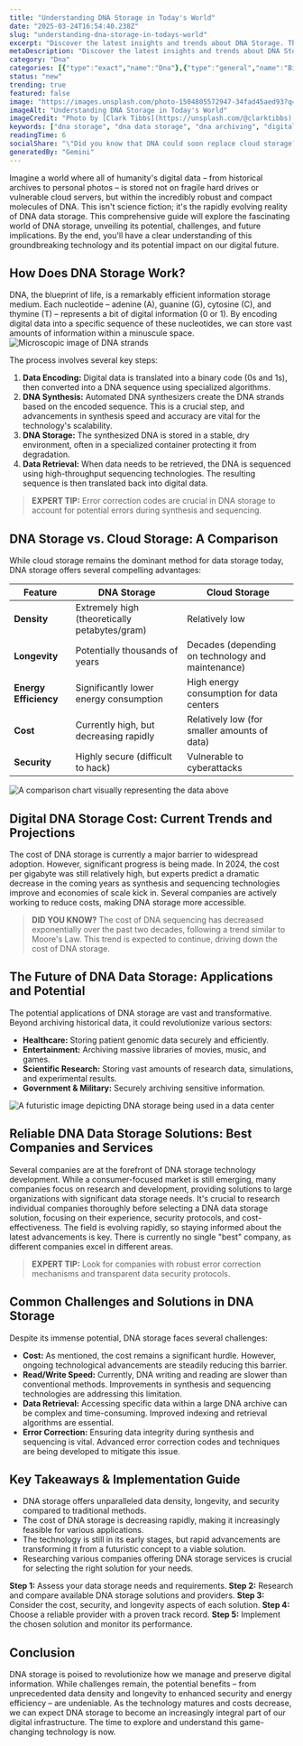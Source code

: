 ```yaml
---
title: "Understanding DNA Storage in Today's World"
date: "2025-03-24T16:54:40.238Z"
slug: "understanding-dna-storage-in-todays-world"
excerpt: "Discover the latest insights and trends about DNA Storage. This comprehensive guide covers everything you need to know about DNA Storage in 2025."
metaDescription: "Discover the latest insights and trends about DNA Storage. This comprehensive guide covers everything you need to know about DNA Storage in 2025."
category: "Dna"
categories: [{"type":"exact","name":"Dna"},{"type":"general","name":"Biotechnology"},{"type":"medium","name":"Data Storage"},{"type":"specific","name":"Synthetic Biology"},{"type":"niche","name":"Polymerase Chain Reaction"}]
status: "new"
trending: true
featured: false
image: "https://images.unsplash.com/photo-1504805572947-34fad45aed93?q=85&w=1200&fit=max&fm=webp&auto=compress"
imageAlt: "Understanding DNA Storage in Today's World"
imageCredit: "Photo by [Clark Tibbs](https://unsplash.com/@clarktibbs) on Unsplash"
keywords: ["dna storage", "dna data storage", "dna archiving", "digital dna storage cost", "how does dna storage work", "future of dna data storage", "dna storage vs cloud storage", "buy dna storage", "best dna storage companies", "reliable dna data storage solutions"]
readingTime: 6
socialShare: "\"Did you know that DNA could soon replace cloud storage?  The incredibly dense and durable nature of DNA promises a future where data is stored for millennia, not just decades.\""
generatedBy: "Gemini"
---
```




Imagine a world where all of humanity's digital data – from historical archives to personal photos – is stored not on fragile hard drives or vulnerable cloud servers, but within the incredibly robust and compact molecules of DNA.  This isn't science fiction; it's the rapidly evolving reality of DNA data storage.  This comprehensive guide will explore the fascinating world of DNA storage, unveiling its potential, challenges, and future implications.  By the end, you'll have a clear understanding of this groundbreaking technology and its potential impact on our digital future.

## How Does DNA Storage Work?

DNA, the blueprint of life, is a remarkably efficient information storage medium.  Each nucleotide – adenine (A), guanine (G), cytosine (C), and thymine (T) – represents a bit of digital information (0 or 1).  By encoding digital data into a specific sequence of these nucleotides, we can store vast amounts of information within a minuscule space. ![Microscopic image of DNA strands](https://images.unsplash.com/photo-1451187580459-43490279c0fa?q=85&w=1200&fit=max&fm=webp&auto=compress)

The process involves several key steps:

1. **Data Encoding:** Digital data is translated into a binary code (0s and 1s), then converted into a DNA sequence using specialized algorithms.
2. **DNA Synthesis:**  Automated DNA synthesizers create the DNA strands based on the encoded sequence.  This is a crucial step, and advancements in synthesis speed and accuracy are vital for the technology's scalability.
3. **DNA Storage:** The synthesized DNA is stored in a stable, dry environment, often in a specialized container protecting it from degradation.
4. **Data Retrieval:** When data needs to be retrieved, the DNA is sequenced using high-throughput sequencing technologies. The resulting sequence is then translated back into digital data.

> **EXPERT TIP:**  Error correction codes are crucial in DNA storage to account for potential errors during synthesis and sequencing.

## DNA Storage vs. Cloud Storage: A Comparison

While cloud storage remains the dominant method for data storage today, DNA storage offers several compelling advantages:

| Feature          | DNA Storage                               | Cloud Storage                             |
|-----------------|-------------------------------------------|------------------------------------------|
| **Density**      | Extremely high (theoretically petabytes/gram) | Relatively low                           |
| **Longevity**   | Potentially thousands of years              | Decades (depending on technology and maintenance) |
| **Energy Efficiency** | Significantly lower energy consumption     | High energy consumption for data centers |
| **Cost**         | Currently high, but decreasing rapidly      | Relatively low (for smaller amounts of data) |
| **Security**     | Highly secure (difficult to hack)          | Vulnerable to cyberattacks                  |

![A comparison chart visually representing the data above](https://images.unsplash.com/photo-1484417894907-623942c8ee29?q=85&w=1200&fit=max&fm=webp&auto=compress)

## Digital DNA Storage Cost: Current Trends and Projections

The cost of DNA storage is currently a major barrier to widespread adoption.  However, significant progress is being made.  In 2024, the cost per gigabyte was still relatively high, but experts predict a dramatic decrease in the coming years as synthesis and sequencing technologies improve and economies of scale kick in.  Several companies are actively working to reduce costs, making DNA storage more accessible.

> **DID YOU KNOW?**  The cost of DNA sequencing has decreased exponentially over the past two decades, following a trend similar to Moore's Law.  This trend is expected to continue, driving down the cost of DNA storage.

## The Future of DNA Data Storage: Applications and Potential

The potential applications of DNA storage are vast and transformative.  Beyond archiving historical data, it could revolutionize various sectors:

* **Healthcare:** Storing patient genomic data securely and efficiently.
* **Entertainment:** Archiving massive libraries of movies, music, and games.
* **Scientific Research:** Storing vast amounts of research data, simulations, and experimental results.
* **Government & Military:** Securely archiving sensitive information.

![A futuristic image depicting DNA storage being used in a data center](https://images.unsplash.com/photo-1517976487492-5750f3195933?q=85&w=1200&fit=max&fm=webp&auto=compress)

## Reliable DNA Data Storage Solutions: Best Companies and Services

Several companies are at the forefront of DNA storage technology development.  While a consumer-focused market is still emerging, many companies focus on research and development, providing solutions to large organizations with significant data storage needs.  It's crucial to research individual companies thoroughly before selecting a DNA data storage solution, focusing on their experience, security protocols, and cost-effectiveness.  The field is evolving rapidly, so staying informed about the latest advancements is key.  There is currently no single "best" company, as different companies excel in different areas.

> **EXPERT TIP:** Look for companies with robust error correction mechanisms and transparent data security protocols.

## Common Challenges and Solutions in DNA Storage

Despite its immense potential, DNA storage faces several challenges:

* **Cost:**  As mentioned, the cost remains a significant hurdle. However, ongoing technological advancements are steadily reducing this barrier.
* **Read/Write Speed:**  Currently, DNA writing and reading are slower than conventional methods.  Improvements in synthesis and sequencing technologies are addressing this limitation.
* **Data Retrieval:**  Accessing specific data within a large DNA archive can be complex and time-consuming.  Improved indexing and retrieval algorithms are essential.
* **Error Correction:**  Ensuring data integrity during synthesis and sequencing is vital.  Advanced error correction codes and techniques are being developed to mitigate this issue.

## Key Takeaways & Implementation Guide

* DNA storage offers unparalleled data density, longevity, and security compared to traditional methods.
* The cost of DNA storage is decreasing rapidly, making it increasingly feasible for various applications.
* The technology is still in its early stages, but rapid advancements are transforming it from a futuristic concept to a viable solution.
* Researching various companies offering DNA storage services is crucial for selecting the right solution for your needs.

**Step 1:** Assess your data storage needs and requirements.
**Step 2:** Research and compare available DNA storage solutions and providers.
**Step 3:** Consider the cost, security, and longevity aspects of each solution.
**Step 4:** Choose a reliable provider with a proven track record.
**Step 5:** Implement the chosen solution and monitor its performance.

## Conclusion

DNA storage is poised to revolutionize how we manage and preserve digital information. While challenges remain, the potential benefits – from unprecedented data density and longevity to enhanced security and energy efficiency – are undeniable.  As the technology matures and costs decrease, we can expect DNA storage to become an increasingly integral part of our digital infrastructure.  The time to explore and understand this game-changing technology is now.



